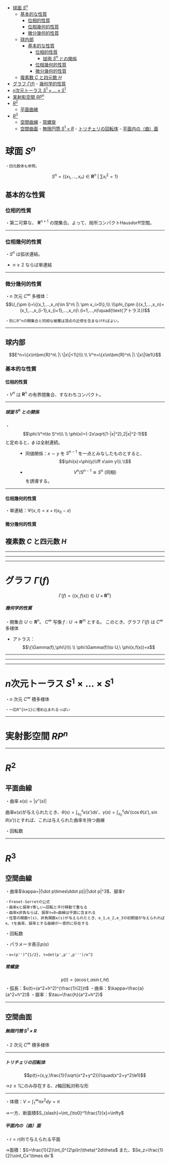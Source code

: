 
- [球面 $S^n$](#球面-sn)
  - [基本的な性質](#基本的な性質)
    - [位相的性質](#位相的性質)
    - [位相幾何的性質](#位相幾何的性質)
    - [微分幾何的性質](#微分幾何的性質)
  - [球内部](#球内部)
    - [基本的な性質](#基本的な性質-1)
      - [位相的性質](#位相的性質-1)
        - [球面 $S^n$ との関係](#球面-sn-との関係)
      - [位相幾何的性質](#位相幾何的性質-1)
      - [微分幾何的性質](#微分幾何的性質-1)
  - [複素数 $C$ と四元数 $H$](#複素数-c-と四元数-h)
- [グラフ $Γ(f)$](#グラフ-γf)
        - [幾何学的性質](#幾何学的性質)
- [$n$次元トーラス $S^1×...×S^1$](#n次元トーラス-s1s1)
- [実射影空間 $RP^n$](#実射影空間-rpn)
- [$R^2$](#r2)
  - [平面曲線](#平面曲線)
- [$R^3$](#r3)
  - [空間曲線](#空間曲線)
        - [常螺旋](#常螺旋)
  - [空間曲面](#空間曲面)
        - [無限円筒 $S^1×R$](#無限円筒-s1r)
        - [トリチェリの回転体](#トリチェリの回転体)
        - [平面内の（曲）面](#平面内の曲面)



# 球面 $S^n$

    ・四元数体も参照。

$$S^n=\{(x_1,...,x_n)\in\bm{R}^n\ |\ \sum x_i^2=1\}$$

## 基本的な性質

### 位相的性質

・第二可算な、 $\bm{R}^{n+1}$ の閉集合。よって、局所コンパクトHausdorff空間。

---

### 位相幾何的性質

・$S^n$ は弧状連結。

- $n\ge2$ ならば単連結

---

### 微分幾何的性質

・$n$ 次元 $C^{\infty}$ 多様体：
$$U_{\pm i}=\{(x_1,...,x_n)\in S^n\ |\ \pm x_i>0\},\\\ \\\phi_{\pm i}(x_1,...,x_n)=(x_1,...,x_{i-1},x_{i+1},...,x_n)\ (i=1,...,n)\quad(\text{アトラス})$$

    ・別にR^nの開集合と同相な被覆は頂点の近傍を含まなければよい。

---

## 球内部
$$E^n=\{x\in\bm{R}^n\ |\ \|x\|<1\}\\\ \\
V^n=\{x\in\bm{R}^n\ |\ \|x\|\le1\}$$

### 基本的な性質

#### 位相的性質

・$V^n$ は $\bm{R}^n$ の有界閉集合、すなわちコンパクト。

---

##### 球面 $S^n$ との関係

<dl><dt>

・$$\phi:V^n\to S^n\\\ \\
\phi(x)=(-2x\sqrt{1-|x|^2},2|x|^2-1)$$と定めると、$\phi$ は全射連続。
<br>

</dt><dd>

- 同値関係：$x\sim y$ を $S^{n-1}$ を一点とみなしたものとすると、$$\phi(x)=\phi(y)\iff x\sim y\\\ \\$$

- $$V^n/S^{n-1}\cong S^n\ (\text{同相})$$を誘導する。


</dd></dl>

---

#### 位相幾何的性質

・単連結：$\Psi(x,t)=x+t(x_0-x)$

#### 微分幾何的性質

## 複素数 $C$ と四元数 $H$



---
---
---

# グラフ $Γ(f)$
 $$\Gamma(f)=\{(x,f(x))\in U\times\bm{R}^n\}$$
 ##### 幾何学的性質

 ・開集合 $U\subset\bm{R}^n$。 $C^{\infty}$ 写像 $f:U\to\bm{R}^m$ とする。
 このとき、グラフ $\Gamma(f)$ は $C^{\infty}$ 多様体

 - アトラス：$$\{\Gamma(f),\phi\}\\\ \\
 \phi:\Gamma(f)\to U,\ \phi(x,f(x))=x$$

---
---
---

# $n$次元トーラス $S^1×...×S^1$

 ・$n$ 次元 $C^{\infty}$ 積多様体

    ・一応R^{n+1}に埋め込まれるっぽい

---

# 実射影空間 $RP^n$

---

# $R^2$

## 平面曲線

・曲率 $\kappa(s)=|\gamma''(s)|$

曲率$\kappa(s)$が与えられたとき、$\theta(s)=\int_{s_0}^s\kappa(s') ds'$、$\gamma(s)=\int_{s_0}^sds'(\cos\theta(s'),\sin\theta(s'))$とすれば、これは与えられた曲率を持つ曲線


・回転数

---

# $R^3$

## 空間曲線

・曲率$\kappa=|(\dot p\times\ddot p)|/|\dot p|^3$、捩率$\tau$

    ・Frenet-Serretの公式
    ・曲率κと捩率τ等しい⇔回転と平行移動で重なる
    ・曲率κ非負ならば、捩率τ=0⇔曲線は平面に含まれる
    ・任意の関数τ(s)、非負関数κ(s)が与えられたとき、e_1,e_2,e_3の初期値が与えられればκ、τを曲率、捩率とする曲線が一意的に存在する

・回転数

・パラメータ表示$p(s)$

    ・κ=(p'')^{1/2}, τ=det(p',p'',p''')/κ^2

##### 常螺旋
$$p(t)=(a\cos t,a\sin t,ht)$$
・弧長：$s(t)=(a^2+h^2)^{\frac{1}{2}}t$
・曲率：$\kappa=\frac{a}{a^2+h^2}$
・捩率：$\tau=\frac{h}{a^2+h^2}$

---

## 空間曲面

##### 無限円筒 $S^1×R$

 ・$2$ 次元 $C^{\infty}$ 積多様体

---


##### トリチェリの回転体
$$p(t)=(x,y,\frac{1}{\sqrt{x^2+y^2}})\quad(x^2+y^2\le1)$$

→$z\ge1$にのみ存在する、$z$軸回転対称な形

---

・体積：$V=\int_1^{\infty}\pi x^2dy=\pi$

→一方、断面積$S_{slash}=\int_{\to0}^1\frac{1}{x}=\infty$

##### 平面内の（曲）面

・$r=r(\theta)$で与えられる平面

→面積：$S=\frac{1}{2}\int_0^{2\pi}r(\theta)^2d\theta$
また、$Se_z=\frac{1}{2}\oint_Cx'\times dx'$